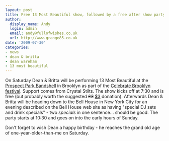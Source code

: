 ```yaml
---
layout: post
title: Free 13 Most Beautiful show, followed by a free after show party this Saturday
author:
  display_name: Andy
  login: admin
  email: andy@fullofwishes.co.uk
  url: http://www.grange85.co.uk
date: '2009-07-30'
categories:
- news
- dean & britta
- dean wareham
- 13 most beautiful
---
```

<p>On Saturday Dean & Britta will be performing 13 Most Beautiful at the <a href="http://www.prospectpark.org/visit/places/bandshell">Prospect Park Bandshell</a> in Brooklyn as part of the <a href="http://www.bricartsmedia.org/celebrate/">Celebrate Brooklyn festival</a>. Support comes from Crystal Stilts. The show kicks off at 7:30 and is free (but probably worth the suggested <del datetime="2009-07-31T06:24:58+00:00">£3</del> <ins datetime="2009-07-31T06:24:58+00:00">$3</ins> donation). Afterwards Dean & Britta will be heading down to the Bell House in New York City for an evening described on the Bell House web site as having "special DJ sets and drink specials" - two <em>specials</em> in one sentence... should be good. The party starts at 10:30 and goes on into the early hours of Sunday.</p>
<p>Don't forget to wish Dean a happy birthday - he reaches the grand old age of one-year-older-than-me on Saturday.</p>
